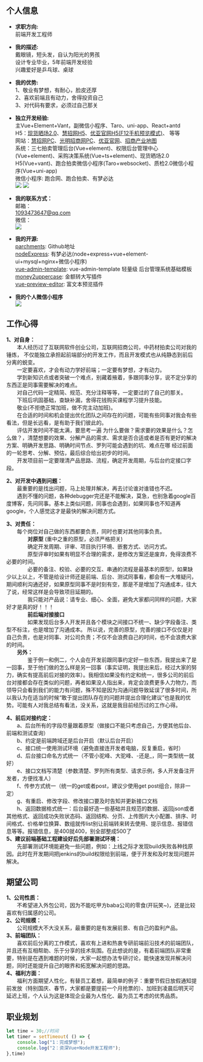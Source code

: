 ## 个人信息

-   **求职方向:**  
	前端开发工程师  

-   **我的描述:**  
	戴眼镜，短头发，自认为阳光的男孩  
	设计专业毕业，5年前端开发经验  
	兴趣爱好是乒乓球、桌球   

-   **我的优势:**  
	1、敬业有梦想，有耐心，脸皮还厚   
    2、喜欢前端且有动力，舍得投资自己   
    3、对代码有要求，必须过自己那关  

-   **独立开发经验:**  
    主Vue+Element+Vant，副微信小程序、Taro、uni-app、React+antd    
	H5：[现货晒场2.0](https://www.paohe.cn/spotV2/login/)、[慧招网H5](http://m.hvzhao.com/)、[优亚官网H5(F12手机预览模式)](http://www.uniasia.com.cn/mobile/index)、<!-- [拍卖中心H5(参与)](https://pmwechat.paohe.cn/login) --> 等等  
    网站：[慧招网PC](http://www.hvzhao.com/)、[光明招商网PC](http://gmcyzs.com/)、[优亚官网](http://www.uniasia.com.cn/)、[招商产业地图](http://zhongshan.hvzhao.com/)  
	系统：三七拍卖管理后台(Vue+element)、权限后台管理中心(Vue+element)、采购决策系统(Vue+ts+element)、现货晒场2.0 H5(Vue+vant)、跑合拍卖微信小程序(Taro+websocket)、质检2.0微信小程序(Vue+uni-app)  
	微信小程序: 跑合网、跑合拍卖、有梦必达  
	![](https://oscimg.oschina.net/oscnet/up-7afadaa665009dacaf52fecb2d7e73f904e.png)
	![](https://oscimg.oschina.net/oscnet/up-d99cf6dd7572843b51848504b99b49427d3.png) 
-   **我的联系方式：**  
    邮箱：  
	[1093473647@qq.com](http://1093473647@qq.com)  
    微信：  
    ![](https://oscimg.oschina.net/oscnet/up-22ec72db78c99f52ea22b13b21a454e86a6.png)  
    
-   **我的开源:**  
	[parchments](https://github.com/parchments): Github地址  
	[nodeExpress](https://github.com/parchments/nodeExpress): 有梦必达(node+express+vue+element-ui+mysql+nginx+微信小程序)  
	[vue-admin-template](https://github.com/parchments/vue-admin-template): vue-admin-template 轻量级 后台管理系统基础模板  
    [money2uppercase](https://www.npmjs.com/package/money2uppercase): 金额转大写插件  
    [vue-preview-editor](https://www.npmjs.com/package/vue-preview-editor): 富文本预览插件  

-   **我的个人微信小程序**  
	![](https://oscimg.oschina.net/oscnet/up-6db35bb99a6b0a87fb356cd3ae644a18e85.JPEG)  

## 工作心得  
**1、对自身：**  
&emsp;&emsp;本人经历过了互联网软件创业公司，互联网招商公司，中药材拍卖公司对我的锤炼，
不仅能独立承担起前端部分的开发工作，而且开发模式也从纯静态到前后分离的蜕变。  
&emsp;&emsp;一定要喜欢，才会有动力学好前端；一定要有梦想，才有动力。  
&emsp;&emsp;学到新知识点或者突破一个难点，别藏着掖着，多跟同事分享，说不定分享的东西正是同事需要解决的难点。  
&emsp;&emsp;对自己代码一定精简、规范、充分注释等等，一定要过的了自己的那关。  
&emsp;&emsp;下班后巩固基础，查缺补漏，舍得花钱购买课程学习提升技能。  
&emsp;&emsp;敬业(不拒绝正常加班，做不完主动加班)。  
&emsp;&emsp;在合适的时间和机会提出优化团队之间存在的问题，可能有些同事对我会有些看法，但是长远看，是有助于我们彼此的。  
&emsp;&emsp;评估开发时间不能太满，要思考一遍 为什么要做？需求要的效果是什么？怎么做？，清楚想要的效果、分解产品的需求、需求是否合适或者是否有更好的解决方案、明确开发思路、明确时间节点、罗列可能会遇到的坑、难点在哪
经过前面的一轮思考、分解、预估，最后综合给出初步的时间。  
&emsp;&emsp;开发项目前一定要理清产品思路、流程，确定开发周期，与后台约定接口字段。  

**2、对开发中遇到问题：**  
&emsp;&emsp;最重要的是找出问题，马上处理并解决，再去讨论谁对谁错也不迟。  
&emsp;&emsp;遇到不懂的问题，各种debugger完还是不能解决，莫急，也别急着google百度博客，先问同事。基本上类似问题，同事也会遇到，如果同事也不知道再google，个人感觉这才是最快的解决问题方式。  

**3、对责任：**  
&emsp;&emsp;每个岗位对自己做的东西都要负责，同时也要对其他同事负责。  
&emsp;&emsp;**&emsp;&emsp;对原型** (重中之重的原型，必须严格把关)  
&emsp;&emsp;&emsp;&emsp;确定开发周期、评审、项目执行环境、嵌套方式、访问方式。  
&emsp;&emsp;&emsp;&emsp;原型评审时如果有明显不合理的需求，是修改方案还是废弃，免得浪费不必要的时间。  
&emsp;&emsp;&emsp;&emsp;必要的备注、校验、必要的交互、串通的流程是最基本的原型!，如果缺少以上以上，不管是给设计师还是前端、后台、测试同事看，都会有一大堆疑问，期间顺利沟通还好，如果原型同事不是时刻有空，那是不是增加了沟通成本，往大了说，经常这样是会导致项目延期的。  
&emsp;&emsp;&emsp;&emsp;我只能对产品说：请专业、细心、全面，避免大家都问同样的问题，大家好才是真的好！！！  
&emsp;&emsp;**&emsp;&emsp;前后端对接接口**  
&emsp;&emsp;&emsp;&emsp;如果发现后台多人开发并且各个模块之间接口不统一、缺少字段备注、类型不标注，也是增加了沟通成本。
所以说，完善的原型，完善的接口不仅仅是对自己负责，也是对同事、对公司负责；不仅不会浪费自己的时间，也不会浪费大家的时间。  
**&emsp;&emsp;另外：**  
&emsp;&emsp;&emsp;&emsp;鉴于例一和例二，个人会在开发前跟同事约定好一些东西，我提出来了是一回事，至于他们做的怎么样是另一回事（事实证明，我提出来后，经过大家的努力，确实有提高前后对接的效率）。我相信如果没有约定和统一，很多公司的前后台对接都会存在类似的问题，再者如果没人指出来，肯定会浪费更多人力物力，而领导只会看到我们的能力有问题，殊不知是因为沟通问题导致延误了很多时间，所以我认为在适当的时候“敢于提出团队存在的问题并提出合理化建议”也是我的优势。可能有人对我总结有看法，没关系，这就是我目前经历过的工作心得。  

**4、前后对接约定：**  
&emsp;&emsp;a、后台所有的字段尽量跟着原型（做接口不能只考虑自己，方便其他后台、前端和测试查询）  
&emsp;&emsp;b、约定是前端跨域还是后台开启（默认后台开启）  
&emsp;&emsp;c、接口统一使用测试环境（避免直接连开发者电脑，反复重启，省时）  
&emsp;&emsp;d、后台接口命名方式统一（不管小驼峰、大驼峰、-还是_，同一类型统一就好）  
&emsp;&emsp;e、接口文档写清楚（参数清楚、罗列所有类型、请求示例，多人开发备注开发者，方便找准人）  
&emsp;&emsp;f、传参方式统一（统一的get或者post，建议少使用get post组合，除非一定）  
&emsp;&emsp;g、有重启、修改字段、修改接口要及时告知并更新接口文档  
&emsp;&emsp;h、返回数据格式统一：后台最好造一些基础并且规范的数据、返回json或者其他格式、返回成功失败状态码、返回结构、分页、上传图片大小配置、排序、时间格式、价格单位换算、数组就传list别让前端转来转去使用、提示信息、报错信息等等。报错信息，是400就400，别全部整成500了    
**5、建议前端基础工程建设好后先部署测试环境：**  
&emsp;&emsp;先部署测试环境能避免一些问题，例如：上线之际才发现build失败各种找原因。此时在开发期间把jenkins的build权限给到前端，便于开发和及时发现问题并解决。
  
## 期望公司

**1、公司性质：**   
&emsp;&emsp;不希望进入外包公司，因为不能吃甲方baba公司的零食(开玩笑~)，还是比较喜欢有归属感的公司。   
**2、公司规模：**   
&emsp;&emsp;公司规模大不大没关系，最重要的是有发展前景、有自己的盈利产品。  
**3、前端团队：**   
&emsp;&emsp;喜欢前后分离的工作模式，喜欢有上进和热衷专研前端前沿技术的前端团队，并且还有互相帮助、乐于分享的技术氛围。在此想说的是，有着前端团队非常重要，特别是在遇到难题的时候，大家一起想办法专研讨论，能快速发现并解决问题，同时还能提升自己的眼界和拓宽解决问题的思路。  
**4、福利方面：**   
&emsp;&emsp;福利方面期望人性化，有替员工着想，最简单的例子：重要节假日放假通知提前发放（特别国庆、春节，大家都是要提前一个月抢票的）、加班到凌晨后明天可延迟上班，个人认为这是体现企业最为人性化、最为员工考虑的优秀品质。

## 职业规划
```javascript
let time = 30;//时间
let timer = setTimeout( () => {
    console.log("1：完成梦想");
    console.log("2：资深Vue+Node开发工程师");
},time)
```
